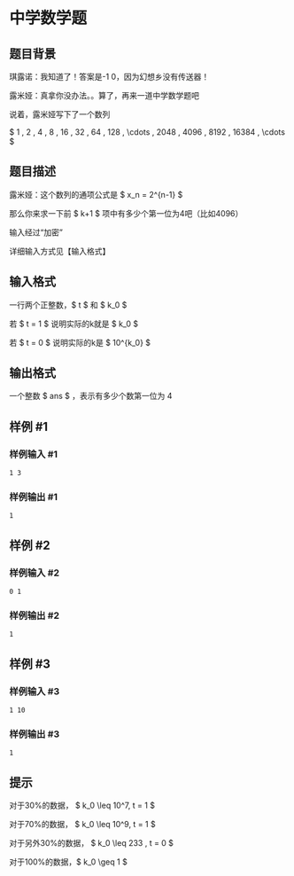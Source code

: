 # 中学数学题

## 题目背景

琪露诺：我知道了！答案是-1 0，因为幻想乡没有传送器！

露米娅：真拿你没办法。。算了，再来一道中学数学题吧

说着，露米娅写下了一个数列

$ 1 , 2 , 4 , 8 , 16 , 32 , 64 , 128 , \cdots , 2048 , 4096 , 8192 , 16384 , \cdots $


## 题目描述

露米娅：这个数列的通项公式是 $ x_n = 2^{n-1} $

那么你来求一下前 $ k+1 $ 项中有多少个第一位为4吧（比如4096）


输入经过“加密”

详细输入方式见【输入格式】


## 输入格式

一行两个正整数，$ t $ 和 $ k_0 $

若 $ t = 1 $ 说明实际的k就是 $ k_0 $

若 $ t = 0 $ 说明实际的k是 $ 10^{k_0} $


## 输出格式

一个整数 $ ans $ ，表示有多少个数第一位为 4


## 样例 #1

### 样例输入 #1
```
1 3
```

### 样例输出 #1

```
1
```

## 样例 #2

### 样例输入 #2
```
0 1
```

### 样例输出 #2

```
1
```

## 样例 #3

### 样例输入 #3
```
1 10
```

### 样例输出 #3

```
1
```

## 提示

对于30%的数据， $ k_0 \leq 10^7, t = 1 $

对于70%的数据， $ k_0 \leq 10^9, t = 1 $

对于另外30%的数据， $ k_0 \leq 233 , t = 0 $

对于100%的数据，$ k_0 \geq 1 $

